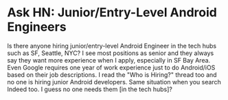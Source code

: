 # Ask HN: Junior/Entry-Level Android Engineers

Is there anyone hiring junior&#x2F;entry-level Android Engineer in the tech hubs such as SF, Seattle, NYC? I see most positions as senior and they always say they want more experience when I apply, especially in SF Bay Area. Even Google requires one year of work experience just to do Android&#x2F;iOS based on their job descriptions. I read the &quot;Who is Hiring?&quot; thread too and no one is hiring junior Android developers. Same situation when you search Indeed too. I guess no one needs them [in the tech hubs]?
